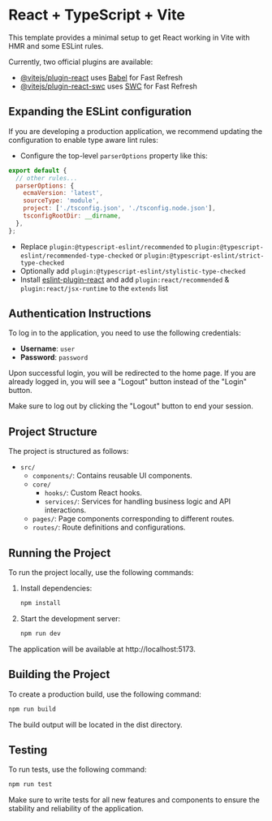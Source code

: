 # React + TypeScript + Vite

This template provides a minimal setup to get React working in Vite with HMR and some ESLint rules.

Currently, two official plugins are available:

- [@vitejs/plugin-react](https://github.com/vitejs/vite-plugin-react/blob/main/packages/plugin-react/README.md) uses [Babel](https://babeljs.io/) for Fast Refresh
- [@vitejs/plugin-react-swc](https://github.com/vitejs/vite-plugin-react-swc) uses [SWC](https://swc.rs/) for Fast Refresh

## Expanding the ESLint configuration

If you are developing a production application, we recommend updating the configuration to enable type aware lint rules:

- Configure the top-level `parserOptions` property like this:

```js
export default {
  // other rules...
  parserOptions: {
    ecmaVersion: 'latest',
    sourceType: 'module',
    project: ['./tsconfig.json', './tsconfig.node.json'],
    tsconfigRootDir: __dirname,
  },
};
```

- Replace `plugin:@typescript-eslint/recommended` to `plugin:@typescript-eslint/recommended-type-checked` or `plugin:@typescript-eslint/strict-type-checked`
- Optionally add `plugin:@typescript-eslint/stylistic-type-checked`
- Install [eslint-plugin-react](https://github.com/jsx-eslint/eslint-plugin-react) and add `plugin:react/recommended` & `plugin:react/jsx-runtime` to the `extends` list

## Authentication Instructions

To log in to the application, you need to use the following credentials:

- **Username**: `user`
- **Password**: `password`

Upon successful login, you will be redirected to the home page. If you are already logged in, you will see a "Logout" button instead of the "Login" button.

Make sure to log out by clicking the "Logout" button to end your session.

## Project Structure

The project is structured as follows:

- `src/`
  - `components/`: Contains reusable UI components.
  - `core/`
    - `hooks/`: Custom React hooks.
    - `services/`: Services for handling business logic and API interactions.
  - `pages/`: Page components corresponding to different routes.
  - `routes/`: Route definitions and configurations.

## Running the Project

To run the project locally, use the following commands:

1. Install dependencies:

   ```sh
   npm install

   ```

2. Start the development server:
   ```sh
   npm run dev
   ```

The application will be available at http://localhost:5173.

## Building the Project

To create a production build, use the following command:

```sh
npm run build
```

The build output will be located in the dist directory.

## Testing

To run tests, use the following command:

```sh
npm run test
```

Make sure to write tests for all new features and components to ensure the stability and reliability of the application.

